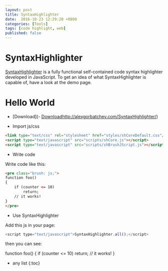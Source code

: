 ```yaml
---
layout: post
title: SyntaxHighlighter
date:  2016-10-23 12:29:20 +0800
categories: [Tools]
tags: [code highlight, web]
published: false
---
```


# SyntaxHighlighter

[SyntaxHighlighter](http://alexgorbatchev.com/SyntaxHighlighter/) is a fully functional self-contained code syntax highlighter developed in JavaScript.
To get an idea of what SyntaxHighlighter is capable of, have a look at the demo page.

# Hello World

- [Download](- [Download]()http://alexgorbatchev.com/SyntaxHighlighter/)

- Import js/css

```html
<link type="text/css" rel="stylesheet" href="styles/shCoreDefault.css"/>
<script type="text/javascript" src="scripts/shCore.js"></script>
<script type="text/javascript" src="scripts/shBrushJScript.js"></script>
```

- Write code

Write code like this:

```html
<pre class="brush: js;">
function foo()
{
    if (counter <= 10)
        return;
    // it works!
}
</pre>
```

- Use  SyntaxHighlighter

Add this js in your page:

```js
<script type="text/javascript">SyntaxHighlighter.all();</script>
```

then you can see:

<sh class="js">
function foo()
{
    if (counter <= 10)
        return;
    // it works!
}
</sh>

* any list
{:toc}




